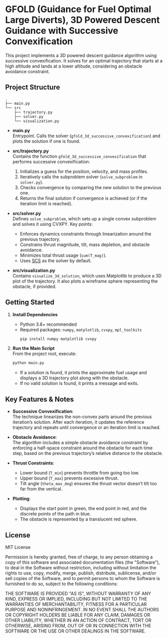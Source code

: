 
# GFOLD (Guidance for Fuel Optimal Large Diverts), 3D Powered Descent Guidance with Successive Convexification

This project implements a 3D powered descent guidance algorithm using successive convexification. It solves for an optimal trajectory that starts at a high altitude and lands at a lower altitude, considering an obstacle avoidance constraint.

## Project Structure

```
.
├── main.py
└── src
    ├── trajectory.py
    ├── solver.py
    └── visualization.py
```

- **main.py**  
  Entrypoint. Calls the solver (`gfold_3d_successive_convexification`) and plots the solution if one is found.

- **src/trajectory.py**  
  Contains the function `gfold_3d_successive_convexification` that performs successive convexification:
  1. Initializes a guess for the position, velocity, and mass profiles.  
  2. Iteratively calls the subproblem solver (`solve_subproblem` in `solver.py`).  
  3. Checks convergence by comparing the new solution to the previous one.  
  4. Returns the final solution if convergence is achieved (or if the iteration limit is reached).

- **src/solver.py**  
  Defines `solve_subproblem`, which sets up a single convex subproblem and solves it using CVXPY. Key points:
  - Enforces dynamics constraints through linearization around the previous trajectory.  
  - Constrains thrust magnitude, tilt, mass depletion, and obstacle avoidance.  
  - Minimizes total thrust usage (`sum(T_mag)`).  
  - Uses [SCS](https://www.cvxpy.org/tutorial/advanced/index.html#scs) as the solver by default.

- **src/visualization.py**  
  Contains `visualize_3d_solution`, which uses Matplotlib to produce a 3D plot of the trajectory. It also plots a wireframe sphere representing the obstacle, if provided.

## Getting Started

1. **Install Dependencies**  
   - Python 3.8+ recommended  
   - Required packages: `numpy`, `matplotlib`, `cvxpy`, `mpl_toolkits`  
     ```bash
     pip install numpy matplotlib cvxpy
     ```
   
2. **Run the Main Script**  
   From the project root, execute:
   ```bash
   python main.py
   ```
   - If a solution is found, it prints the approximate fuel usage and displays a 3D trajectory plot along with the obstacle.  
   - If no valid solution is found, it prints a message and exits.

## Key Features & Notes

- **Successive Convexification**:  
  The technique linearizes the non-convex parts around the previous iteration’s solution. After each iteration, it updates the reference trajectory and repeats until convergence or an iteration limit is reached.

- **Obstacle Avoidance**:  
  The algorithm includes a simple obstacle avoidance constraint by enforcing a half-space constraint around the obstacle for each time step, based on the previous trajectory’s relative distance to the obstacle.

- **Thrust Constraints**:  
  - Lower bound (`T_min`) prevents throttle from going too low.  
  - Upper bound (`T_max`) prevents excessive thrust.  
  - Tilt angle (`theta_max_deg`) ensures the thrust vector doesn’t tilt too far from the vertical.

- **Plotting**:  
  - Displays the start point in green, the end point in red, and the discrete points of the path in blue.  
  - The obstacle is represented by a translucent red sphere.

## License

MIT License

Permission is hereby granted, free of charge, to any person obtaining a copy
of this software and associated documentation files (the "Software"), to deal
in the Software without restriction, including without limitation the rights
to use, copy, modify, merge, publish, distribute, sublicense, and/or sell
copies of the Software, and to permit persons to whom the Software is
furnished to do so, subject to the following conditions:

THE SOFTWARE IS PROVIDED "AS IS", WITHOUT WARRANTY OF ANY KIND, EXPRESS OR
IMPLIED, INCLUDING BUT NOT LIMITED TO THE WARRANTIES OF MERCHANTABILITY,
FITNESS FOR A PARTICULAR PURPOSE AND NONINFRINGEMENT. IN NO EVENT SHALL THE
AUTHORS OR COPYRIGHT HOLDERS BE LIABLE FOR ANY CLAIM, DAMAGES OR OTHER
LIABILITY, WHETHER IN AN ACTION OF CONTRACT, TORT OR OTHERWISE, ARISING FROM,
OUT OF OR IN CONNECTION WITH THE SOFTWARE OR THE USE OR OTHER DEALINGS IN
THE SOFTWARE.


